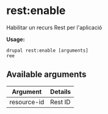 # rest:enable
Habilitar un recurs Rest per l'aplicació

**Usage:**
```
drupal rest:enable [arguments]
ree
```

## Available arguments
Argument | Details
---------|-------------
resource-id | Rest ID
